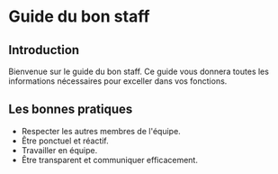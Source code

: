 # Guide du bon staff

## Introduction
Bienvenue sur le guide du bon staff. Ce guide vous donnera toutes les informations nécessaires pour exceller dans vos fonctions.

## Les bonnes pratiques
- Respecter les autres membres de l'équipe.
- Être ponctuel et réactif.
- Travailler en équipe.
- Être transparent et communiquer efficacement.
